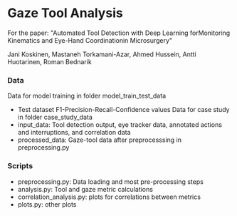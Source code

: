 # Gaze Tool Analysis
For the paper: "Automated Tool Detection with Deep Learning forMonitoring Kinematics and Eye-Hand Coordinationin Microsurgery"

Jani Koskinen, Mastaneh Torkamani-Azar, Ahmed Hussein, Antti Huotarinen, Roman Bednarik
### Data
Data for model training in folder model_train_test_data
  * Test dataset F1-Precision-Recall-Confidence values
Data for case study in folder case_study_data
  * input_data: Tool detection output, eye tracker data, annotated actions and interruptions, and correlation data
  * processed_data: Gaze-tool data after preprocesssing in preprocessing.py

### Scripts
  * preprocessing.py: Data loading and most pre-processing steps
  * analysis.py: Tool and gaze metric calculations
  * correlation_analysis.py: plots for correlations between metrics
  * plots.py: other plots
